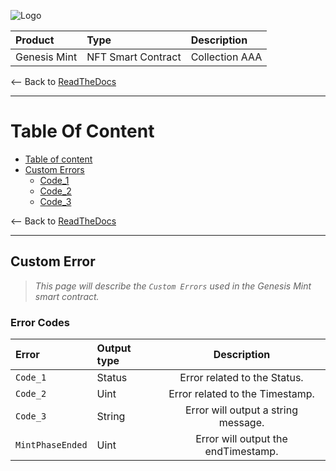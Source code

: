 ![Logo](https://www.centaurify.com/_next/image?url=%2Fimg%2Flogo%2Fcentaurify-logo.svg&w=1920&q=75)

| Product      | Type               | Description                |
| :--------    | :-------           | :------------------------- |
| Genesis Mint | NFT Smart Contract | Collection AAA       |

<-- Back to [ReadTheDocs](ReadTheDocs_Genesis_Mint.md#table-of-contents "Back to ReadTheDocs")

---

# Table Of Content

- [Table of content](#table-of-content)
- [Custom Errors](#custom-errors)
    - [Code_1](#code_1)
    - [Code_2](#code_2)
    - [Code_3](#code_3)

<-- Back to [ReadTheDocs](ReadTheDocs_Genesis_Mint.md#table-of-contents "Back to ReadTheDocs")

---

## Custom Error

> _This page will describe the `Custom Errors` used in the Genesis Mint smart contract._  


### Error Codes


| Error    | Output type | Description                |
| :-------- | :------- | :-------------------------: |
| `Code_1` | Status |  Error related to the Status.  |
| `Code_2` | Uint |  Error related to the Timestamp. |
| `Code_3` | String |  Error will output a string message. |
| `MintPhaseEnded`| Uint| Error will output the endTimestamp. |




